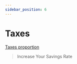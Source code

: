 ```yaml
---
sidebar_position: 6
---
```


# Taxes

[Taxes proportion](/img/taxes-dark.svg)

>Increase Your Savings Rate